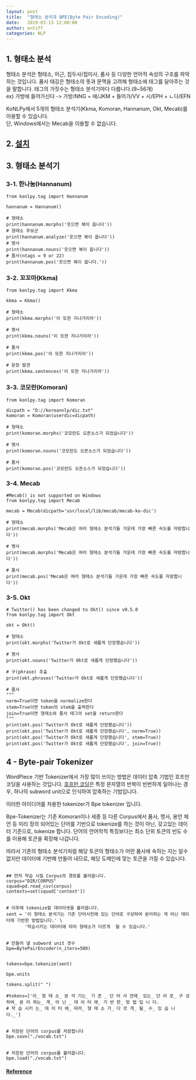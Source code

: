 ```yaml
---
layout: post
title:  "형태소 분석과 BPE(Byte Pair Encoding)"
date:   2019-03-13 12:00:00
author: entiff
categories: NLP
---
```


## 1. 형태소 분석

형태소 분석은 형태소, 어근, 접두사/접미사, 품사 등 다양한 언어적 속성의 구조를 파악하는 것입니다.
품사 태깅은 형태소의 뜻과 문맥을 고려해 형태소에 태그를 달아주는 것을 말합니다.
태그의 가짓수는 형태소 분석기마다 다릅니다.(9~56개)  
ex) 가방에 들어가신다 -> 가방/NNG + 에/JKM + 들어가/VV + 시/EPH + ㄴ다/EFN

KoNLPy에서 5개의 형태소 분석기(Kkma, Komoran, Hannanum, Okt, Mecab)를 이용할 수 있습니다.  
단, Windows에서는 Mecab을 이용할 수 없습니다.

## 2. [설치](http://konlpy.org/ko/v0.5.1/install)

## 3. 형태소 분석기

### 3-1. 한나눔(Hannanum)

~~~
from konlpy.tag import Hannanum

hannanum = Hannanum()

# 형태소
print(hannanum.morphs('웃으면 복이 옵니다'))
# 형태소 후보군
print(hannanum.analyze('웃으면 복이 옵니다'))
# 명사
print(hannanum.nouns('웃으면 복이 옵니다'))
# 품사(ntags = 9 or 22)
print(hannanum.pos('웃으면 복이 옵니다.'))
~~~

### 3-2. 꼬꼬마(Kkma)

~~~
from konlpy.tag import Kkma

kkma = Kkma()

# 형태소
print(kkma.morphs('이 또한 지나가리라'))

# 명사
print(kkma.nouns('이 또한 지나가리라'))

# 품사
print(kkma.pos('이 또한 지나가리라'))

# 문장 발견
print(kkma.sentences('이 또한 지나가리라'))
~~~

### 3-3. 코모란(Komoran)

~~~
from konlpy.tag import Komoran

dicpath = "D://koreannlp/dic.txt"
komoran = Komoran(userdic=dicpath)

# 형태소
print(komoran.morphs('코모란도 오픈소스가 되었습니다'))

# 명사
print(komoran.nouns('코모란도 오픈소스가 되었습니다'))

# 품사
print(komoran.pos('코모란도 오픈소스가 되었습니다'))
~~~

### 3-4. Mecab

~~~
#Mecab() is not supported on Windows
from konlpy.tag import Mecab

mecab = Mecab(dicpath='usr/local/lib/mecab/mecab-ko-dic')

# 형태소
print(mecab.morphs('Mecab은 여러 형태소 분석기들 가운데 가장 빠른 속도를 자랑합니다'))

# 명사
print(mecab.morphs('Mecab은 여러 형태소 분석기들 가운데 가장 빠른 속도를 자랑합니다'))

# 품사
print(mecab.pos('Mecab은 여러 형태소 분석기들 가운데 가장 빠른 속도를 자랑합니다'))
~~~

### 3-5. Okt

~~~
# Twitter() has been changed to Okt() since v0.5.0
from konlpy.tag import Okt

okt = Okt()

# 형태소
print(okt.morphs('Twitter가 Okt로 새롭게 단장했습니다'))

# 명사
print(okt.nouns('Twitter가 Okt로 새롭게 단장했습니다'))

# 구(phrase) 추출
print(okt.phrases('Twitter가 Okt로 새롭게 단장했습니다'))

# 품사
"""
norm=True이면 token을 normalize한다
stem=True이면 token의 stem을 출력한다
join=True이면 형태소와 품사 태그의 set을 return한다
"""
print(okt.pos('Twitter가 Okt로 새롭게 단장했습니다'))
print(okt.pos('Twitter가 Okt로 새롭게 단장했습니다', norm=True))
print(okt.pos('Twitter가 Okt로 새롭게 단장했습니다', stem=True))
print(okt.pos('Twitter가 Okt로 새롭게 단장했습니다', join=True))
~~~

## 4 - Byte-pair Tokenizer

WordPiece 기반 Tokenizer에서 가장 많이 쓰이는 방법은 데이터 압축 기법인 호프만 코딩을 사용하는 것입니다.
[호프만 코딩](https://ndb796.tistory.com/18)은 특정 문자열의 반복이 빈번하게 일어나는 경우, 하나의 subword unit으로 인식하여 압축하는 기법입니다.

이러한 아이디어를 차용한 tokenizer가 Bpe tokenizer 입니다.

Bpe-Tokenizer는 기존 Komoran이나 세종 등 다른 Corpus에서 품사, 명사, 용언 체언 등 미리 정의 되어있는 단어를 기반으로 tokenize를 하는 것이 아닌, 갖고있는 데이터 기준으로, tokenize 합니다. 단어의 언어학적 특징보다는 최소 단위 토큰의 빈도 수를 이용해 토큰을 확장해 나갑니다.

따라서 기존의 형태소 분석기처럼 해당 토큰의 형태소가 어떤 품사에 속하는 지는 알수 없지만 데이터에 기반해 만들어 내므로, 해당 도메인에 맞는 토큰을 가질 수 있습니다.

~~~

## 먼저 학습 시킬 Corpus의 경로를 불러옵니다.
corpus="DIR/CORPUS"
squad=pd.read_csv(corpus)
contexts=set(squad['context'])


# 이후에 tokenize할 데이터셋을 불러옵니다.
sent = '이 형태소 분석기는 기존 단어사전에 있는 단어로 구성하여 분리하는 게 아닌 데이터에 기반한 방법입니다.' \
       '학습시키는 데이터에 따라 형태소가 다르게  될 수 있습니다.'


# 만들어 낼 subword unit 갯수
bpe=BytePairEncoder(n_iters=500)


tokens=bpe.tokenize(sent)

bpe.units

tokens.split(" ")

#tokens=['이_ 형 태 소_ 분 석 기는_ 기 존 _ 단 어 사 전에_ 있는_ 단 어 로_ 구 성 하여_ 분 리 하는_ 게_ 아 닌 _ 데 이 터 에_ 기 반 한_ 방 법 입 니 다.
# 학 습 시키 는_ 데 이 터 에_ 따라_ 형 태 소 가_ 다 르 게_ 될_ 수_ 있 습 니 다._']


# 저장된 단어의 corpus를 저장합니다
bpe.save("./vocab.txt")


# 저장된 단어의 corpus를 불러옵니다.
bpe.load("./vocab.txt")

~~~

#### [Reference](https://ndb796.tistory.com/18)
